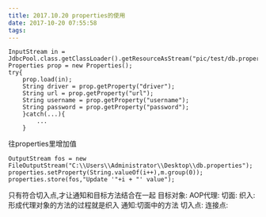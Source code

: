 ```yaml
---
title: 2017.10.20 properties的使用
date: 2017-10-20 07:55:58
tags:
---
```

```
InputStream in = JdbcPool.class.getClassLoader().getResourceAsStream("pic/test/db.properties");
Properties prop = new Properties();
try{
    prop.load(in);
    String driver = prop.getProperty("driver");
    String url = prop.getProperty("url");
    String username = prop.getProperty("username");
    String password = prop.getProperty("password");
    }catch(...){
        ...
    }
```
往properties里增加值
```
OutputStream fos = new FileOutputStream("C:\\Users\\Administrator\\Desktop\\db.properties");
properties.setProperty(String.valueOf(i++),m.group(0));
properties.store(fos,"Update '"+i + "' value");

```

只有符合切入点,才让通知和目标方法结合在一起
目标对象:
AOP代理:
切面:
织入:形成代理对象的方法的过程就是织入
通知:切面中的方法
切入点:
连接点: